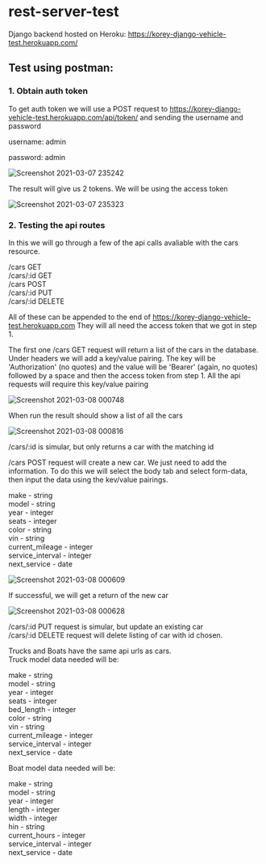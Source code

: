 # rest-server-test

Django backend hosted on Heroku: https://korey-django-vehicle-test.herokuapp.com/

## Test using postman:

### 1. Obtain auth token

To get auth token we will use a POST request to https://korey-django-vehicle-test.herokuapp.com/api/token/ and sending the username and password

username: admin

password: admin

![Screenshot 2021-03-07 235242](https://user-images.githubusercontent.com/26910936/110293362-52c57080-7fa3-11eb-8dfb-0a8c28ffccbb.png)

The result will give us 2 tokens. We will be using the access token

![Screenshot 2021-03-07 235323](https://user-images.githubusercontent.com/26910936/110293545-8f916780-7fa3-11eb-9ecb-c74700e87cd4.png)


### 2. Testing the api routes

In this we will go through a few of the api calls avaliable with the cars resource.

/cars GET\
/cars/:id GET\
/cars POST\
/cars/:id PUT\
/cars/:id DELETE

All of these can be appended to the end of https://korey-django-vehicle-test.herokuapp.com
They will all need the access token that we got in step 1.

The first one /cars GET request will return a list of the cars in the database. Under headers we will add a key/value pairing. The key will be 'Authorization' (no quotes) and the value will be 'Bearer' (again, no quotes) followed by a space and then the access token from step 1. All the api requests will require this key/value pairing

![Screenshot 2021-03-08 000748](https://user-images.githubusercontent.com/26910936/110294527-d3d13780-7fa4-11eb-8bc8-16b37079fed1.png)

When run the result should show a list of all the cars

![Screenshot 2021-03-08 000816](https://user-images.githubusercontent.com/26910936/110294635-f2cfc980-7fa4-11eb-8cde-eb7714491489.png)

/cars/:id is simular, but only returns a car with the matching id

/cars POST request will create a new car. We just need to add the information. To do this we will select the body tab and select form-data, then input the data using the kev/value pairings.

make - string\
model - string\
year - integer\
seats - integer\
color - string\
vin - string\
current_mileage - integer\
service_interval - integer\
next_service - date

![Screenshot 2021-03-08 000609](https://user-images.githubusercontent.com/26910936/110295464-fdd72980-7fa5-11eb-8fe2-c03cb05aefdd.png)

If successful, we will get a return of the new car

![Screenshot 2021-03-08 000628](https://user-images.githubusercontent.com/26910936/110295589-23643300-7fa6-11eb-81ec-35aad84de2fb.png)

/cars/:id PUT request is simular, but update an existing car\
/cars/:id DELETE request will delete listing of car with id chosen.

Trucks and Boats have the same api urls as cars.\
Truck model data needed will be:

make - string\
model - string\
year - integer\
seats - integer\
bed_length - integer\
color - string\
vin - string\
current_mileage - integer\
service_interval - integer\
next_service - date

Boat model data needed will be:

make - string\
model - string\
year - integer\
length - integer\
width - integer\
hin - string\
current_hours - integer\
service_interval - integer\
next_service - date
